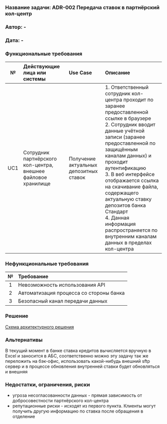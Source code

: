 ﻿### **Название задачи:** ADR-002 Передача ставок в партнёрский кол-центр

### **Автор:** -

### **Дата:** - 

### **Функциональные требования**

|**№**|**Действующие лица или системы**|**Use Case**|**Описание**|
| :-: | :- | :- | :- |
| UC1 | Сотрудник партнёрского кол-центра, внешнее файловое хранилище | Получение актуальных депозитных ставок| 1. Ответственный сотрудник кол-центра проходит по заранее предоставленной ссылке в браузере <br>2. Сотрудник вводит данные учётной записи (заранее предоставленной по защищённым каналам данных) и проходит аутентификацию <br>3. В веб интерфейсе отображается ссылка на скачивание файла, содержащего актуальную ставку депозитов банка Стандарт <br>4. Данная информация распространяется по внутренним каналам данных в пределах кол-центра |

### **Нефункциональные требования**

|**№**|**Требование**|
| :-: | :- |
|1| Невозможность использования API|
|2| Автоматизация процесса со стороны банка|
|3| Безопасный канал передачи данных|

### **Решение**

[Схема архитектурного решения](solution.drawio)

### **Альтернативы**

В текущий момент в банке ставка кредитов вычисляется вручную в Excel и заносится в АБС, соответственно можно эту задачу так же переложить на бэк-офис, использовать какой-нибудь внешний sftp сервер и в процессе обновления внутренней ставки будет обновляться и внешняя

### **Недостатки, ограничения, риски**

- угроза несогласованности данных - прямая зависимость от добросовестности партнёрского кол-центра
- репутационные риски - исходят из первого пункта. Клиенты могут получить другую информацию по ставка после обращения в отделение
